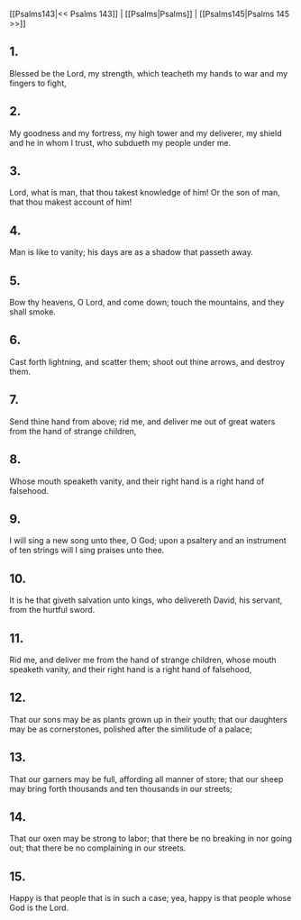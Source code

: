 [[Psalms143|<< Psalms 143]] | [[Psalms|Psalms]] | [[Psalms145|Psalms 145 >>]]
## 1.
Blessed be the Lord, my strength, which teacheth my hands to war and my fingers to fight,
## 2.
My goodness and my fortress, my high tower and my deliverer, my shield and he in whom I trust, who subdueth my people under me.
## 3.
Lord, what is man, that thou takest knowledge of him! Or the son of man, that thou makest account of him!
## 4.
Man is like to vanity; his days are as a shadow that passeth away.
## 5.
Bow thy heavens, O Lord, and come down; touch the mountains, and they shall smoke.
## 6.
Cast forth lightning, and scatter them; shoot out thine arrows, and destroy them.
## 7.
Send thine hand from above; rid me, and deliver me out of great waters from the hand of strange children,
## 8.
Whose mouth speaketh vanity, and their right hand is a right hand of falsehood.
## 9.
I will sing a new song unto thee, O God; upon a psaltery and an instrument of ten strings will I sing praises unto thee.
## 10.
It is he that giveth salvation unto kings, who delivereth David, his servant, from the hurtful sword.
## 11.
Rid me, and deliver me from the hand of strange children, whose mouth speaketh vanity, and their right hand is a right hand of falsehood,
## 12.
That our sons may be as plants grown up in their youth; that our daughters may be as cornerstones, polished after the similitude of a palace;
## 13.
That our garners may be full, affording all manner of store; that our sheep may bring forth thousands and ten thousands in our streets;
## 14.
That our oxen may be strong to labor; that there be no breaking in nor going out; that there be no complaining in our streets.
## 15.
Happy is that people that is in such a case; yea, happy is that people whose God is the Lord.

